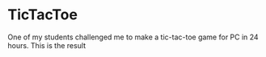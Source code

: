 # TicTacToe
One of my students challenged me to make a tic-tac-toe game for PC in 24 hours. This is the result
